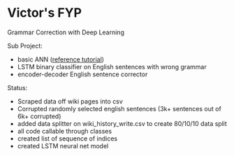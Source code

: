 # Victor's FYP

Grammar Correction with Deep Learning

Sub Project:
- basic ANN ([reference tutorial](https://www.tensorflow.org/tutorials/mnist/beginners/))
- LSTM binary classifier on English sentences with wrong grammar
- encoder-decoder English sentence corrector

Status:
- Scraped data off wiki pages into csv
- Corrupted randomly selected english sentences (3k+ sentences out of 6k+ corrupted)
- added data splitter on wiki_history_write.csv to create 80/10/10 data split
- all code callable through classes
- created list of sequence of indices
- created LSTM neural net model

